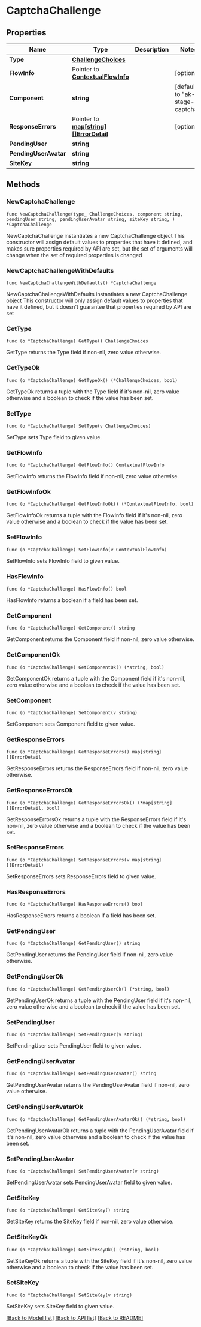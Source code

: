 # CaptchaChallenge

## Properties

Name | Type | Description | Notes
------------ | ------------- | ------------- | -------------
**Type** | [**ChallengeChoices**](ChallengeChoices.md) |  | 
**FlowInfo** | Pointer to [**ContextualFlowInfo**](ContextualFlowInfo.md) |  | [optional] 
**Component** | **string** |  | [default to "ak-stage-captcha"]
**ResponseErrors** | Pointer to [**map[string][]ErrorDetail**](array.md) |  | [optional] 
**PendingUser** | **string** |  | 
**PendingUserAvatar** | **string** |  | 
**SiteKey** | **string** |  | 

## Methods

### NewCaptchaChallenge

`func NewCaptchaChallenge(type_ ChallengeChoices, component string, pendingUser string, pendingUserAvatar string, siteKey string, ) *CaptchaChallenge`

NewCaptchaChallenge instantiates a new CaptchaChallenge object
This constructor will assign default values to properties that have it defined,
and makes sure properties required by API are set, but the set of arguments
will change when the set of required properties is changed

### NewCaptchaChallengeWithDefaults

`func NewCaptchaChallengeWithDefaults() *CaptchaChallenge`

NewCaptchaChallengeWithDefaults instantiates a new CaptchaChallenge object
This constructor will only assign default values to properties that have it defined,
but it doesn't guarantee that properties required by API are set

### GetType

`func (o *CaptchaChallenge) GetType() ChallengeChoices`

GetType returns the Type field if non-nil, zero value otherwise.

### GetTypeOk

`func (o *CaptchaChallenge) GetTypeOk() (*ChallengeChoices, bool)`

GetTypeOk returns a tuple with the Type field if it's non-nil, zero value otherwise
and a boolean to check if the value has been set.

### SetType

`func (o *CaptchaChallenge) SetType(v ChallengeChoices)`

SetType sets Type field to given value.


### GetFlowInfo

`func (o *CaptchaChallenge) GetFlowInfo() ContextualFlowInfo`

GetFlowInfo returns the FlowInfo field if non-nil, zero value otherwise.

### GetFlowInfoOk

`func (o *CaptchaChallenge) GetFlowInfoOk() (*ContextualFlowInfo, bool)`

GetFlowInfoOk returns a tuple with the FlowInfo field if it's non-nil, zero value otherwise
and a boolean to check if the value has been set.

### SetFlowInfo

`func (o *CaptchaChallenge) SetFlowInfo(v ContextualFlowInfo)`

SetFlowInfo sets FlowInfo field to given value.

### HasFlowInfo

`func (o *CaptchaChallenge) HasFlowInfo() bool`

HasFlowInfo returns a boolean if a field has been set.

### GetComponent

`func (o *CaptchaChallenge) GetComponent() string`

GetComponent returns the Component field if non-nil, zero value otherwise.

### GetComponentOk

`func (o *CaptchaChallenge) GetComponentOk() (*string, bool)`

GetComponentOk returns a tuple with the Component field if it's non-nil, zero value otherwise
and a boolean to check if the value has been set.

### SetComponent

`func (o *CaptchaChallenge) SetComponent(v string)`

SetComponent sets Component field to given value.


### GetResponseErrors

`func (o *CaptchaChallenge) GetResponseErrors() map[string][]ErrorDetail`

GetResponseErrors returns the ResponseErrors field if non-nil, zero value otherwise.

### GetResponseErrorsOk

`func (o *CaptchaChallenge) GetResponseErrorsOk() (*map[string][]ErrorDetail, bool)`

GetResponseErrorsOk returns a tuple with the ResponseErrors field if it's non-nil, zero value otherwise
and a boolean to check if the value has been set.

### SetResponseErrors

`func (o *CaptchaChallenge) SetResponseErrors(v map[string][]ErrorDetail)`

SetResponseErrors sets ResponseErrors field to given value.

### HasResponseErrors

`func (o *CaptchaChallenge) HasResponseErrors() bool`

HasResponseErrors returns a boolean if a field has been set.

### GetPendingUser

`func (o *CaptchaChallenge) GetPendingUser() string`

GetPendingUser returns the PendingUser field if non-nil, zero value otherwise.

### GetPendingUserOk

`func (o *CaptchaChallenge) GetPendingUserOk() (*string, bool)`

GetPendingUserOk returns a tuple with the PendingUser field if it's non-nil, zero value otherwise
and a boolean to check if the value has been set.

### SetPendingUser

`func (o *CaptchaChallenge) SetPendingUser(v string)`

SetPendingUser sets PendingUser field to given value.


### GetPendingUserAvatar

`func (o *CaptchaChallenge) GetPendingUserAvatar() string`

GetPendingUserAvatar returns the PendingUserAvatar field if non-nil, zero value otherwise.

### GetPendingUserAvatarOk

`func (o *CaptchaChallenge) GetPendingUserAvatarOk() (*string, bool)`

GetPendingUserAvatarOk returns a tuple with the PendingUserAvatar field if it's non-nil, zero value otherwise
and a boolean to check if the value has been set.

### SetPendingUserAvatar

`func (o *CaptchaChallenge) SetPendingUserAvatar(v string)`

SetPendingUserAvatar sets PendingUserAvatar field to given value.


### GetSiteKey

`func (o *CaptchaChallenge) GetSiteKey() string`

GetSiteKey returns the SiteKey field if non-nil, zero value otherwise.

### GetSiteKeyOk

`func (o *CaptchaChallenge) GetSiteKeyOk() (*string, bool)`

GetSiteKeyOk returns a tuple with the SiteKey field if it's non-nil, zero value otherwise
and a boolean to check if the value has been set.

### SetSiteKey

`func (o *CaptchaChallenge) SetSiteKey(v string)`

SetSiteKey sets SiteKey field to given value.



[[Back to Model list]](../README.md#documentation-for-models) [[Back to API list]](../README.md#documentation-for-api-endpoints) [[Back to README]](../README.md)


